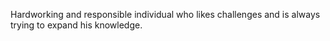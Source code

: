 Hardworking and responsible individual who likes challenges and is always trying to expand his knowledge.

<!---
curcinb/curcinb is a ✨ special ✨ repository because its `README.md` (this file) appears on your GitHub profile.
You can click the Preview link to take a look at your changes.
--->
